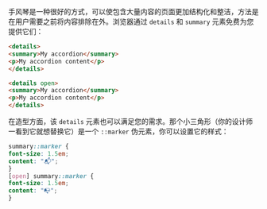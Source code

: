手风琴是一种很好的方式，可以使包含大量内容的页面更加结构化和整洁，方法是在用户需要之前将内容排除在外。浏览器通过 `details` 和 `summary` 元素免费为您提供它们：
```html
<details>  
<summary>My accordion</summary>  
<p>My accordion content</p>  
</details>

<details open>  
<summary>My accordion</summary>  
<p>My accordion content</p>  
</details>
```
在造型方面，该 `details` 元素也可以满足您的需求。那个小三角形（你的设计师一看到它就想替换它）是一个 `::marker` 伪元素，你可以设置它的样式：
```css
summary::marker {  
font-size: 1.5em;  
content: "📬";  
}  
[open] summary::marker {  
font-size: 1.5em;  
content: "📭";  
}
```